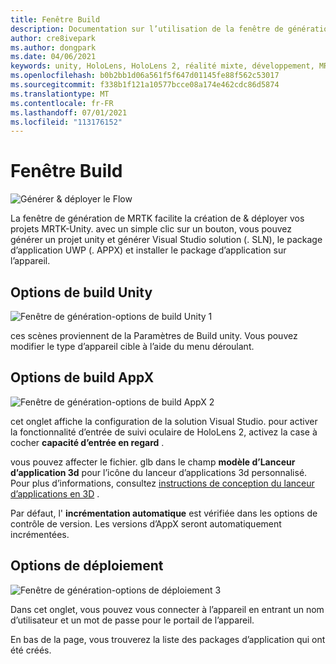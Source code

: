 ```yaml
---
title: Fenêtre Build
description: Documentation sur l’utilisation de la fenêtre de génération dans MRTK pour Unity.
author: cre8ivepark
ms.author: dongpark
ms.date: 04/06/2021
keywords: unity, HoloLens, HoloLens 2, réalité mixte, développement, MRTK, générer, fenêtre de génération, outils
ms.openlocfilehash: b0b2bb1d06a561f5f647d01145fe88f562c53017
ms.sourcegitcommit: f338b1f121a10577bcce08a174e462cdc86d5874
ms.translationtype: MT
ms.contentlocale: fr-FR
ms.lasthandoff: 07/01/2021
ms.locfileid: "113176152"
---
```

# <a name="build-window"></a>Fenêtre Build
![Générer & déployer le Flow](images/MRTK_BuildWindow0.png)

La fenêtre de génération de MRTK facilite la création de & déployer vos projets MRTK-Unity. avec un simple clic sur un bouton, vous pouvez générer un projet unity et générer Visual Studio solution (. SLN), le package d’application UWP (. APPX) et installer le package d’application sur l’appareil. 


## <a name="unity-build-options"></a>Options de build Unity
![Fenêtre de génération-options de build Unity 1](images/MRTK_BuildWindow1.png)

ces scènes proviennent de la Paramètres de Build unity. Vous pouvez modifier le type d’appareil cible à l’aide du menu déroulant.

## <a name="appx-build-options"></a>Options de build AppX
![Fenêtre de génération-options de build AppX 2](images/MRTK_BuildWindow2.png)

cet onglet affiche la configuration de la solution Visual Studio. pour activer la fonctionnalité d’entrée de suivi oculaire de HoloLens 2, activez la case à cocher **capacité d’entrée en regard** . 

vous pouvez affecter le fichier. glb dans le champ **modèle d’Lanceur d’application 3d** pour l’icône du lanceur d’applications 3d personnalisé. Pour plus d’informations, consultez [instructions de conception du lanceur d’applications en 3D](/windows/mixed-reality/distribute/3d-app-launcher-design-guidance) .

Par défaut, l' **incrémentation automatique** est vérifiée dans les options de contrôle de version. Les versions d’AppX seront automatiquement incrémentées.


## <a name="deploy-options"></a>Options de déploiement
![Fenêtre de génération-options de déploiement 3](images/MRTK_BuildWindow3.png)

Dans cet onglet, vous pouvez vous connecter à l’appareil en entrant un nom d’utilisateur et un mot de passe pour le portail de l’appareil. 

En bas de la page, vous trouverez la liste des packages d’application qui ont été créés. 

